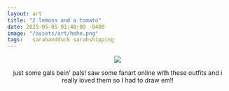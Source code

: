 ```yaml
---
layout: art
title: "2 lemons and a tomato"
date: 2025-05-05 01:48:00 -0400
image: "/assets/art/hehe.png"
tags:   sarahandduck sarahshipping
---
```

<center> <img src= "/assets/art/hehe2.png"  style="max-width:60%;max-height:60vh">

just some gals bein' pals!
saw some fanart online with these outfits and i really loved them so I had to draw em!!

